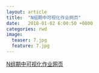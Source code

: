 ```yaml
---
layout: article
title:  "N组期中可视化作业网页"
date:   2018-01-02 6:00:50 +0800
categories: rwd 
image:
  teaser: 7.jpg
  feature: 7.jpg
---
```

[N组期中可视化作业网页](/Users/xiaod/Desktop/example.html)